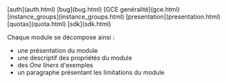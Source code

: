 <html>
[auth](auth.html)
[bug](bug.html)
[GCE genéralité](gce.html)
[instance_groups](instance_groups.html)
[presentation](presentation.html)
[quotas](quota.html)
[sdk](sdk.html)


Chaque module se décompose ainsi :
* une présentation du module 
* une descriptif des propriétés du module
* des *One liners* d'exemples
* un paragraphe présentant les limitations du module 


</html>
